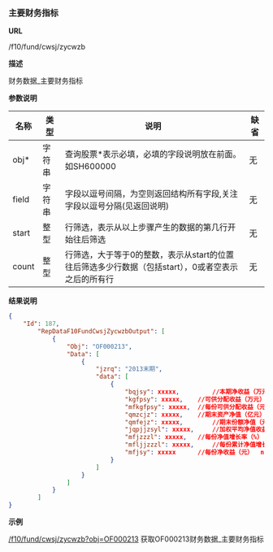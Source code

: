 
### 主要财务指标 

**URL**

/f10/fund/cwsj/zycwzb

**描述**

财务数据_主要财务指标

**参数说明**

|名称|类型|说明|缺省|
| -------- | -------- | -------- | -------- |
|obj\*|字符串|查询股票\*表示必填，必填的字段说明放在前面。如SH600000|无|
|field|字符串|字段以逗号间隔，为空则返回结构所有字段,关注字段以逗号分隔(见返回说明)|无|
|start|整型|行筛选，表示从以上步骤产生的数据的第几行开始往后筛选|无|
|count|整型|行筛选，大于等于0的整数，表示从start的位置往后筛选多少行数据（包括start），0或者空表示之后的所有行|无|


**结果说明**

```json
{
    "Id": 187,
        "RepDataF10FundCwsjZycwzbOutput": [
            {
                "Obj": "OF000213",
                "Data": [
                    {
                        "jzrq": "2013末期",
                        "data": [
                            {
								"bqjsy": xxxxx,  		//本期净收益（万元）  numeric(19,2)  
								"kgfpsy": xxxxx,  	//可供分配收益（万元）  numeric(19,2)  
								"mfkgfpsy": xxxxx, 	//每份可供分配收益（元）  numeric(19,2)         
								"qmzcjz": xxxxx,  	//期末资产净值（亿元）  numeric(19,2)  
								"qmfejz": xxxxx, 		//期末份额净值（元）  numeric(19,2)   
								"jqpjjzsyl": xxxxx,  	//加权平均净值收益率（%）  numeric(19,2)   
								"mfjzzzl": xxxxx, 	//每份净值增长率（%）  numeric(19,2)      
								"mfljjzzzl": xxxxx,  	//每份累计净值增长率（%）  numeric(19,2) 
								"mfjsy": xxxxx 		//每份净收益（元）  numeric(19,2)   
                            }
                        ]
                    }
				]
			}
   	 	]
}
```

**示例**

[/f10/fund/cwsj/zycwzb?obj=OF000213]($APIHOST$/f10/fund/cwsj/zycwzb?obj=OF000213)
获取OF000213财务数据_主要财务指标 
